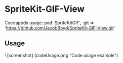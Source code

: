 # SpriteKit-GIF-View

Cocoapods usage: 
 pod 'SpriteKitGIF', :git => 'https://github.com/JacobBoyd/SpriteKit-GIF-View.git'
 
 ## Usage
 
 ! [screenshot] (codeUsage.png "Code usage example")
 

